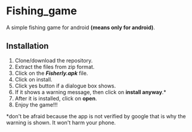 # Fishing_game
A simple fishing game for android **(means only for android)**.

## Installation
1. Clone/download the repository.
2. Extract the files from zip format.
3. Click on the ___Fisherly.apk___ file.
4. Click on install.
5. Click yes button if a dialogue box shows.
6. If it shows a warning message, then click on **install anyway**.*
7. After it is installed, click on **open**.
8. Enjoy the game!!!

*don't be afraid because the app is not verified by google that is why the warning is shown. It won't harm your phone.

